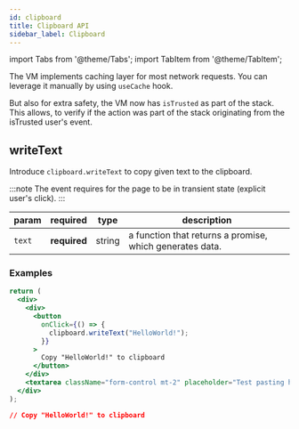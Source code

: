 ```yaml
---
id: clipboard
title: Clipboard API
sidebar_label: Clipboard
---
```

import Tabs from '@theme/Tabs';
import TabItem from '@theme/TabItem';

The VM implements caching layer for most network requests. You can leverage it manually by using `useCache` hook.


But also for extra safety, the VM now has `isTrusted` as part of the stack. This allows, to verify if the action was part of the stack originating from the isTrusted user's event.


## writeText

Introduce `clipboard.writeText` to copy given text to the clipboard.


:::note
The event requires for the page to be in transient state (explicit user's click).
:::

 | param      |  required     | type               | description                                                           |
 |-----------|-----------|-------------------------|-----------------------------------------------------------------------|
 | `text`      |  **required** | string   | a function that returns a promise, which generates data.  |

### Examples

<Tabs>
<TabItem value="request" label="Request" default>

```jsx
return (
  <div>
    <div>
      <button
        onClick={() => {
          clipboard.writeText("HelloWorld!");
        }}
      >
        Copy "HelloWorld!" to clipboard
      </button>
    </div>
    <textarea className="form-control mt-2" placeholder="Test pasting here" />
  </div>
);
```

</TabItem>
<TabItem value="response" label="Response">

```json
// Copy "HelloWorld!" to clipboard
```

</TabItem>
</Tabs>

